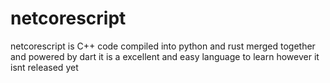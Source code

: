 # netcorescript
netcorescript is C++ code compiled into python and rust merged together and powered by dart
it is a excellent and easy language to learn however it isnt released yet
